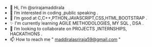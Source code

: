 - 👋 Hi, I’m @srirajamaddirala
- 👀 I’m interested in coding ,public speaking .
- 🌱 I’m good at  C,C++,PTHON,JAVASCRIPT,CSS,HTML,BOOTSTRAP .
- ✨ I'm currently learning AGILE METHODOLOGIES, MY SQL , DSA .
- 💞️ I’m looking to collaborate on PROJECTS ,INTERNSHIPS, HACKATHONS .
- 📫 How to reach me " maddiralasriraja59@gmail.com " 

<!---
srirajamaddirala/srirajamaddirala is a ✨ special ✨ repository because its `README.md` (this file) appears on your GitHub profile.
You can click the Preview link to take a look at your changes.
--->
